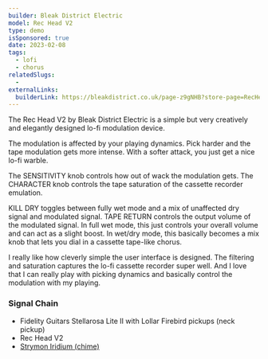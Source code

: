 ```yaml
---
builder: Bleak District Electric
model: Rec Head V2
type: demo
isSponsored: true
date: 2023-02-08
tags:
  - lofi
  - chorus
relatedSlugs:
  -
externalLinks:
  builderLink: https://bleakdistrict.co.uk/page-z9gNHB?store-page=RecHead-V2-p479153262
---
```


The Rec Head V2 by Bleak District Electric is a simple but very creatively and elegantly designed lo-fi modulation device.

The modulation is affected by your playing dynamics. Pick harder and the tape modulation gets more intense. With a softer attack, you just get a nice lo-fi warble.

The SENSITIVITY knob controls how out of wack the modulation gets. The CHARACTER knob controls the tape saturation of the cassette recorder emulation.

KILL DRY toggles between fully wet mode and a mix of unaffected dry signal and modulated signal. TAPE RETURN controls the output volume of the modulated signal. In full wet mode, this just controls your overall volume and can act as a slight boost. In wet/dry mode, this basically becomes a mix knob that lets you dial in a cassette tape-like chorus.

I really like how cleverly simple the user interface is designed. The filtering and saturation captures the lo-fi cassette recorder super well. And I love that I can really play with picking dynamics and basically control the modulation with my playing.

### Signal Chain

- Fidelity Guitars Stellarosa Lite II with Lollar Firebird pickups (neck pickup)
- Rec Head V2
- [Strymon Iridium (chime)](/demos/strymon-iridium)
